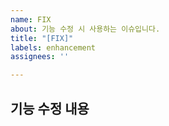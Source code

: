 ```yaml
---
name: FIX
about: 기능 수정 시 사용하는 이슈입니다.
title: "[FIX]"
labels: enhancement
assignees: ''

---
```


## 기능 수정 내용
